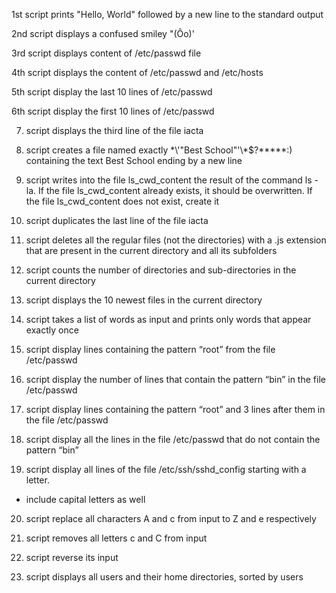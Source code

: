 1st script prints "Hello, World" followed by a new line to the standard output

2nd script displays a confused smiley "(Ôo)'

3rd script displays content of /etc/passwd file

4th script displays the content of /etc/passwd and /etc/hosts

5th script display the last 10 lines of /etc/passwd

6th script display the first 10 lines of /etc/passwd

7) script displays the third line of the file iacta

8) script creates a file named exactly \*\\'"Best School"\'\\*$\?\*\*\*\*\*:) containing the text Best School ending by a new line

9) script  writes into the file ls_cwd_content the result of the command ls -la. If the file ls_cwd_content already exists, it should be overwritten. If the file ls_cwd_content does not exist, create it

10) script duplicates the last line of the file iacta

11) script deletes all the regular files (not the directories) with a .js extension that are present in the current directory and all its subfolders

12) script counts the number of directories and sub-directories in the current directory

13) script displays the 10 newest files in the current directory

14) script  takes a list of words as input and prints only words that appear exactly once

15) script display lines containing the pattern “root” from the file /etc/passwd

16) script display the number of lines that contain the pattern “bin” in the file /etc/passwd

17) script display lines containing the pattern “root” and 3 lines after them in the file /etc/passwd

18) script display all the lines in the file /etc/passwd that do not contain the pattern “bin”

19) script display all lines of the file /etc/ssh/sshd_config starting with a letter.
* include capital letters as well

20) script replace all characters A and c from input to Z and e respectively

21) script removes all letters c and C from input

22) script reverse its input

23) script displays all users and their home directories, sorted by users
